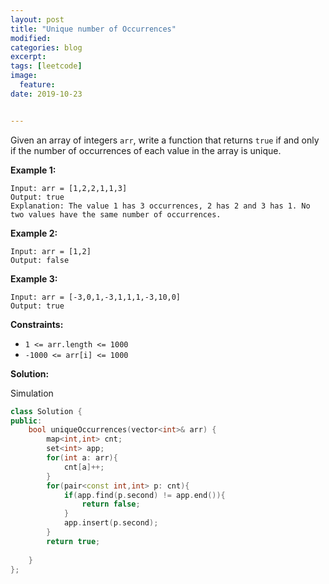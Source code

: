 ```yaml
---
layout: post
title: "Unique number of Occurrences"
modified:
categories: blog
excerpt:
tags: [leetcode]
image:
  feature:
date: 2019-10-23


---
```


Given an array of integers `arr`, write a function that returns `true` if and only if the number of occurrences of each value in the array is unique.

 

**Example 1:**

```
Input: arr = [1,2,2,1,1,3]
Output: true
Explanation: The value 1 has 3 occurrences, 2 has 2 and 3 has 1. No two values have the same number of occurrences.
```

**Example 2:**

```
Input: arr = [1,2]
Output: false
```

**Example 3:**

```
Input: arr = [-3,0,1,-3,1,1,1,-3,10,0]
Output: true
```

 

**Constraints:**

- `1 <= arr.length <= 1000`
- `-1000 <= arr[i] <= 1000`



**Solution:**

Simulation

```c++
class Solution {
public:
    bool uniqueOccurrences(vector<int>& arr) {
        map<int,int> cnt;
        set<int> app;
        for(int a: arr){
            cnt[a]++;
        }
        for(pair<const int,int> p: cnt){
            if(app.find(p.second) != app.end()){
                return false;
            }
            app.insert(p.second);
        }
        return true;
        
    }
};
```

